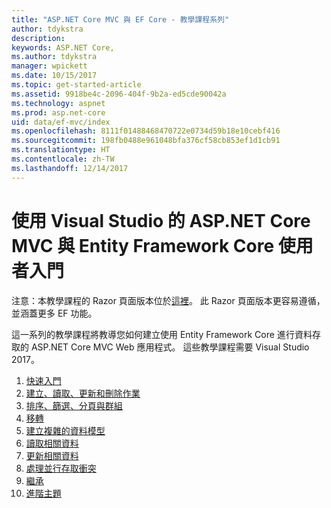 ```yaml
---
title: "ASP.NET Core MVC 與 EF Core - 教學課程系列"
author: tdykstra
description: 
keywords: ASP.NET Core,
ms.author: tdykstra
manager: wpickett
ms.date: 10/15/2017
ms.topic: get-started-article
ms.assetid: 9918be4c-2096-404f-9b2a-ed5cde90042a
ms.technology: aspnet
ms.prod: asp.net-core
uid: data/ef-mvc/index
ms.openlocfilehash: 8111f01488468470722e0734d59b18e10cebf416
ms.sourcegitcommit: 198fb0488e961048bfa376cf58cb853ef1d1cb91
ms.translationtype: HT
ms.contentlocale: zh-TW
ms.lasthandoff: 12/14/2017
---
```

# <a name="getting-started-with-aspnet-core-mvc-and-entity-framework-core-using-visual-studio"></a>使用 Visual Studio 的 ASP.NET Core MVC 與 Entity Framework Core 使用者入門

注意：本教學課程的 Razor 頁面版本位於[這裡](xref:data/ef-rp/intro)。 此 Razor 頁面版本更容易遵循，並涵蓋更多 EF 功能。

這一系列的教學課程將教導您如何建立使用 Entity Framework Core 進行資料存取的 ASP.NET Core MVC Web 應用程式。 這些教學課程需要 Visual Studio 2017。

1. [快速入門](intro.md)
2. [建立、讀取、更新和刪除作業](crud.md)
3. [排序、篩選、分頁與群組](sort-filter-page.md)
4. [移轉](migrations.md)
5. [建立複雜的資料模型](complex-data-model.md)
6. [讀取相關資料](read-related-data.md)
7. [更新相關資料](update-related-data.md)
8. [處理並行存取衝突](concurrency.md)
9. [繼承](inheritance.md)
10. [進階主題](advanced.md)
